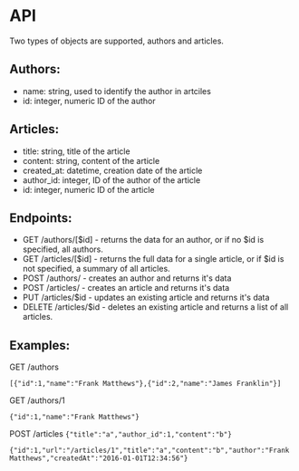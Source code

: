 API
===

Two types of objects are supported, authors and articles.

Authors:
--------

 - name: string, used to identify the author in artciles
 - id: integer, numeric ID of the author

Articles:
---------

 - title: string, title of the article
 - content: string, content of the article
 - created_at: datetime, creation date of the article
 - author_id: integer, ID of the author of the article
 - id: integer, numeric ID of the article

Endpoints:
----------

 - GET /authors/[$id] - returns the data for an author, or if no $id is specified, all authors.
 - GET /articles/[$id] - returns the full data for a single article, or if $id is not specified, a summary of all articles.
 - POST /authors/ - creates an author and returns it's data
 - POST /articles/ - creates an article and returns it's data
 - PUT /articles/$id - updates an existing article and returns it's data
 - DELETE /articles/$id - deletes an existing article and returns a list of all articles.

Examples:
---------

GET /authors

```[{"id":1,"name":"Frank Matthews"},{"id":2,"name":"James Franklin"}]```

GET /authors/1

```{"id":1,"name":"Frank Matthews"}```

POST /articles `{"title":"a","author_id":1,"content":"b"}`

```{"id":1,"url":"/articles/1","title":"a","content":"b","author":"Frank Matthews","createdAt":"2016-01-01T12:34:56"}```

